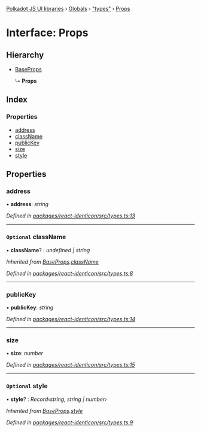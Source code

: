 [Polkadot JS UI libraries](../README.md) › [Globals](../globals.md) › ["types"](../modules/_types_.md) › [Props](_types_.props.md)

# Interface: Props

## Hierarchy

* [BaseProps](_types_.baseprops.md)

  ↳ **Props**

## Index

### Properties

* [address](_types_.props.md#address)
* [className](_types_.props.md#optional-classname)
* [publicKey](_types_.props.md#publickey)
* [size](_types_.props.md#size)
* [style](_types_.props.md#optional-style)

## Properties

###  address

• **address**: *string*

*Defined in [packages/react-identicon/src/types.ts:13](https://github.com/polkadot-js/ui/blob/fe4e6df9/packages/react-identicon/src/types.ts#L13)*

___

### `Optional` className

• **className**? : *undefined | string*

*Inherited from [BaseProps](_types_.baseprops.md).[className](_types_.baseprops.md#optional-classname)*

*Defined in [packages/react-identicon/src/types.ts:8](https://github.com/polkadot-js/ui/blob/fe4e6df9/packages/react-identicon/src/types.ts#L8)*

___

###  publicKey

• **publicKey**: *string*

*Defined in [packages/react-identicon/src/types.ts:14](https://github.com/polkadot-js/ui/blob/fe4e6df9/packages/react-identicon/src/types.ts#L14)*

___

###  size

• **size**: *number*

*Defined in [packages/react-identicon/src/types.ts:15](https://github.com/polkadot-js/ui/blob/fe4e6df9/packages/react-identicon/src/types.ts#L15)*

___

### `Optional` style

• **style**? : *Record‹string, string | number›*

*Inherited from [BaseProps](_types_.baseprops.md).[style](_types_.baseprops.md#optional-style)*

*Defined in [packages/react-identicon/src/types.ts:9](https://github.com/polkadot-js/ui/blob/fe4e6df9/packages/react-identicon/src/types.ts#L9)*
